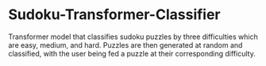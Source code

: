 # Sudoku-Transformer-Classifier
Transformer model that classifies sudoku puzzles by three difficulties which are easy, medium, and hard. Puzzles are then generated at random and classified, with the user being fed a puzzle at their corresponding difficulty.  
